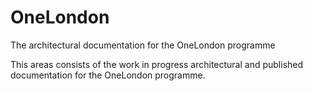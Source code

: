 # OneLondon
The architectural documentation for the OneLondon programme

This areas consists of the work in progress architectural and published documentation for the OneLondon programme.
